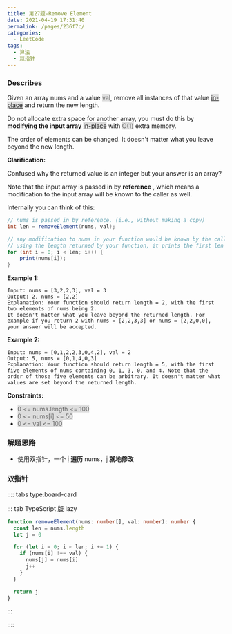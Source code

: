 ```yaml
---
title: 第27题-Remove Element
date: 2021-04-19 17:31:40
permalink: /pages/236f7c/
categories:
  - LeetCode
tags:
  - 算法
  - 双指针
---
```


### [Describes](https://leetcode-cn.com/problems/trapping-rain-water/)

Given an array nums and a value <span style="background: #ddd; color: #666;">val</span>, remove all instances of that value <span style="background: #ddd; color: #666;">[in-place](https://en.wikipedia.org/wiki/In-place_algorithm)</span> and return the new length.

Do not allocate extra space for another array, you must do this by **modifying the input array** <span style="background: #ddd; color: #666;">[in-place](https://en.wikipedia.org/wiki/In-place_algorithm)</span> with <span style="background: #ddd; color: #666;">O(1)</span> extra memory.

The order of elements can be changed. It doesn't matter what you leave beyond the new length.

<!-- more -->

**Clarification:**

Confused why the returned value is an integer but your answer is an array?

Note that the input array is passed in by **reference** , which means a modification to the input array will be known to the caller as well.

Internally you can think of this:

```Java
// nums is passed in by reference. (i.e., without making a copy)
int len = removeElement(nums, val);

// any modification to nums in your function would be known by the caller.
// using the length returned by your function, it prints the first len elements.
for (int i = 0; i < len; i++) {
    print(nums[i]);
}
```

**Example 1:**

```
Input: nums = [3,2,2,3], val = 3
Output: 2, nums = [2,2]
Explanation: Your function should return length = 2, with the first two elements of nums being 2.
It doesn't matter what you leave beyond the returned length. For example if you return 2 with nums = [2,2,3,3] or nums = [2,2,0,0], your answer will be accepted.
```

**Example 2:**

```
Input: nums = [0,1,2,2,3,0,4,2], val = 2
Output: 5, nums = [0,1,4,0,3]
Explanation: Your function should return length = 5, with the first five elements of nums containing 0, 1, 3, 0, and 4. Note that the order of those five elements can be arbitrary. It doesn't matter what values are set beyond the returned length.
```

**Constraints:**

- <span style="background: #ddd; color: #666;">0 <= nums.length <= 100</span>
- <span style="background: #ddd; color: #666;">0 <= nums[i] <= 50</span>
- <span style="background: #ddd; color: #666;">0 <= val <= 100</span>

### 解题思路

- 使用双指针，一个 <span style="background: #ddd; color: #666;">i</span> **遍历** nums，<span style="background: #ddd; color: #666;">j</span> **就地修改**

### 双指针

:::: tabs type:board-card

::: tab TypeScript 版 lazy

```TypeScript
function removeElement(nums: number[], val: number): number {
  const len = nums.length
  let j = 0

  for (let i = 0; i < len; i += 1) {
    if (nums[i] !== val) {
      nums[j] = nums[i]
      j++
    }
  }

  return j
}

```

:::

::::
